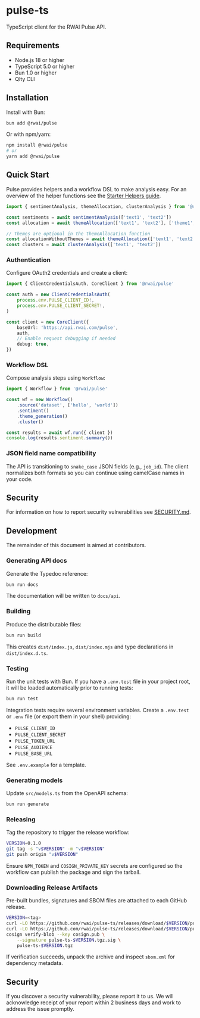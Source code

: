 # pulse-ts

TypeScript client for the RWAI Pulse API.

## Requirements

- Node.js 18 or higher
- TypeScript 5.0 or higher
- Bun 1.0 or higher
- Qlty CLI

## Installation

Install with Bun:

```bash
bun add @rwai/pulse
```

Or with npm/yarn:

```bash
npm install @rwai/pulse
# or
yarn add @rwai/pulse
```

## Quick Start

Pulse provides helpers and a workflow DSL to make analysis easy. For an overview of the helper
functions see the [Starter Helpers guide](docs/starters.md).

```ts
import { sentimentAnalysis, themeAllocation, clusterAnalysis } from '@rwai/pulse'

const sentiments = await sentimentAnalysis(['text1', 'text2'])
const allocation = await themeAllocation(['text1', 'text2'], ['theme1', 'theme2'])

// Themes are optional in the themeAllocation function
const allocationWithoutThemes = await themeAllocation(['text1', 'text2'])
const clusters = await clusterAnalysis(['text1', 'text2'])
```

### Authentication

Configure OAuth2 credentials and create a client:

```ts
import { ClientCredentialsAuth, CoreClient } from '@rwai/pulse'

const auth = new ClientCredentialsAuth(
    process.env.PULSE_CLIENT_ID!,
    process.env.PULSE_CLIENT_SECRET!,
)

const client = new CoreClient({
    baseUrl: 'https://api.rwai.com/pulse',
    auth,
    // Enable request debugging if needed
    debug: true,
})
```

### Workflow DSL

Compose analysis steps using `Workflow`:

```ts
import { Workflow } from '@rwai/pulse'

const wf = new Workflow()
    .source('dataset', ['hello', 'world'])
    .sentiment()
    .theme_generation()
    .cluster()

const results = await wf.run({ client })
console.log(results.sentiment.summary())
```

### JSON field name compatibility

The API is transitioning to `snake_case` JSON fields (e.g., `job_id`). The client normalizes both
formats so you can continue using camelCase names in your code.

## Security

For information on how to report security vulnerabilities see [SECURITY.md](./SECURITY.md).

## Development

The remainder of this document is aimed at contributors.

### Generating API docs

Generate the Typedoc reference:

```bash
bun run docs
```

The documentation will be written to `docs/api`.

### Building

Produce the distributable files:

```bash
bun run build
```

This creates `dist/index.js`, `dist/index.mjs` and type declarations in `dist/index.d.ts`.

### Testing

Run the unit tests with Bun. If you have a `.env.test` file in your project root, it will be loaded
automatically prior to running tests:

```bash
bun run test
```

Integration tests require several environment variables. Create a `.env.test` or `.env` file (or
export them in your shell) providing:

- `PULSE_CLIENT_ID`
- `PULSE_CLIENT_SECRET`
- `PULSE_TOKEN_URL`
- `PULSE_AUDIENCE`
- `PULSE_BASE_URL`

See `.env.example` for a template.

### Generating models

Update `src/models.ts` from the OpenAPI schema:

```bash
bun run generate
```

### Releasing

Tag the repository to trigger the release workflow:

```bash
VERSION=0.1.0
git tag -s "v$VERSION" -m "v$VERSION"
git push origin "v$VERSION"
```

Ensure `NPM_TOKEN` and `COSIGN_PRIVATE_KEY` secrets are configured so the workflow can publish the
package and sign the tarball.

### Downloading Release Artifacts

Pre-built bundles, signatures and SBOM files are attached to each GitHub release.

```bash
VERSION=<tag>
curl -LO https://github.com/rwai/pulse-ts/releases/download/$VERSION/pulse-ts-$VERSION.tgz
curl -LO https://github.com/rwai/pulse-ts/releases/download/$VERSION/pulse-ts-$VERSION.tgz.sig
cosign verify-blob --key cosign.pub \
    --signature pulse-ts-$VERSION.tgz.sig \
    pulse-ts-$VERSION.tgz
```

If verification succeeds, unpack the archive and inspect `sbom.xml` for dependency metadata.

## Security

If you discover a security vulnerability, please report it to us. We will acknowledge receipt of
your report within 2 business days and work to address the issue promptly.
